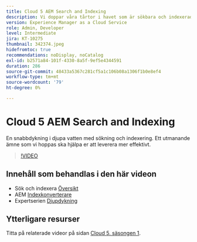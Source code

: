 ```yaml
---
title: Cloud 5 AEM Search and Indexing
description: Vi doppar våra tårtor i havet som är sökbara och indexerade
version: Experience Manager as a Cloud Service
role: Admin, Developer
level: Intermediate
jira: KT-10275
thumbnail: 342374.jpeg
hidefromtoc: true
recommendations: noDisplay, noCatalog
exl-id: b2571a84-101f-4330-8a5f-9ef5e4344591
duration: 286
source-git-commit: 48433a5367c281cf5a1c106b08a1306f1b0e8ef4
workflow-type: tm+mt
source-wordcount: '79'
ht-degree: 0%

---
```


# Cloud 5 AEM Search and Indexing

En snabbdykning i djupa vatten med sökning och indexering. Ett utmanande ämne som vi hoppas ska hjälpa er att leverera mer effektivt.

>[!VIDEO](https://video.tv.adobe.com/v/342374?quality=12&learn=on)

## Innehåll som behandlas i den här videon

+ Sök och indexera [Översikt](https://experienceleague.adobe.com/docs/experience-manager-cloud-service/content/operations/indexing.html?lang=sv-SE)
+ AEM [Indexkonverterare](https://experienceleague.adobe.com/docs/experience-manager-cloud-service/content/migration-journey/refactoring-tools/index-converter.html?lang=sv-SE)
+ Expertserien [Djupdykning](../../../cloud-service/migration/moving-to-aem-as-a-cloud-service/search-and-indexing.md)


## Ytterligare resurser

Titta på relaterade videor på sidan [Cloud 5, säsongen 1](cloud5-season-1.md).
